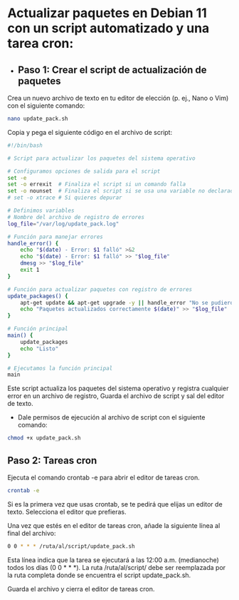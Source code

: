 # Actualizar paquetes en Debian 11 con un script automatizado y una tarea cron:

- ## Paso 1: Crear el script de actualización de paquetes

Crea un nuevo archivo de texto en tu editor de elección (p. ej., Nano o Vim) con el siguiente comando:


```Bash
nano update_pack.sh
```

Copia y pega el siguiente código en el archivo de script:

```Bash
#!/bin/bash

# Script para actualizar los paquetes del sistema operativo

# Configuramos opciones de salida para el script
set -e
set -o errexit  # Finaliza el script si un comando falla
set -o nounset  # Finaliza el script si se usa una variable no declarada
# set -o xtrace # Si quieres depurar

# Definimos variables
# Nombre del archivo de registro de errores
log_file="/var/log/update_pack.log"

# Función para manejar errores
handle_error() {
    echo "$(date) - Error: $1 falló" >&2
    echo "$(date) - Error: $1 falló" >> "$log_file"
    dmesg >> "$log_file"
    exit 1
}

# Función para actualizar paquetes con registro de errores
update_packages() {
    apt-get update && apt-get upgrade -y || handle_error "No se pudieron actualizar los paquetes"
    echo "Paquetes actualizados correctamente $(date)" >> "$log_file"
}

# Función principal
main() {
    update_packages
    echo "Listo"
}

# Ejecutamos la función principal
main
```



Este script actualiza los paquetes del sistema operativo y registra cualquier error en un archivo de registro, Guarda el archivo de script y sal del editor de texto.



- Dale permisos de ejecución al archivo de script con el siguiente comando:

```Bash
chmod +x update_pack.sh
```


## Paso 2: Tareas cron

Ejecuta el comando crontab -e para abrir el editor de tareas cron.

```Bash
crontab -e
```

Si es la primera vez que usas crontab, se te pedirá que elijas un editor de texto. Selecciona el editor que prefieras.

Una vez que estés en el editor de tareas cron, añade la siguiente línea al final del archivo:

```Bash
0 0 * * * /ruta/al/script/update_pack.sh
```

Esta línea indica que la tarea se ejecutará a las 12:00 a.m. (medianoche) todos los días (0 0 * * *). La ruta /ruta/al/script/ debe ser reemplazada por la ruta completa donde se encuentra el script update_pack.sh.

Guarda el archivo y cierra el editor de tareas cron.
